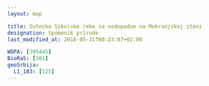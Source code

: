 ```yaml
---
layout: map

title: Suteska Sikolske reke sa vodopadom na Mokranjskoj steni
designation: Spomenik prirode
last_modified_at: 2018-05-31T00:23:07+02:00

WDPA: [395445]
BioRaS: [381]
geoSrbija:
  L1_183: [125]
---
```

